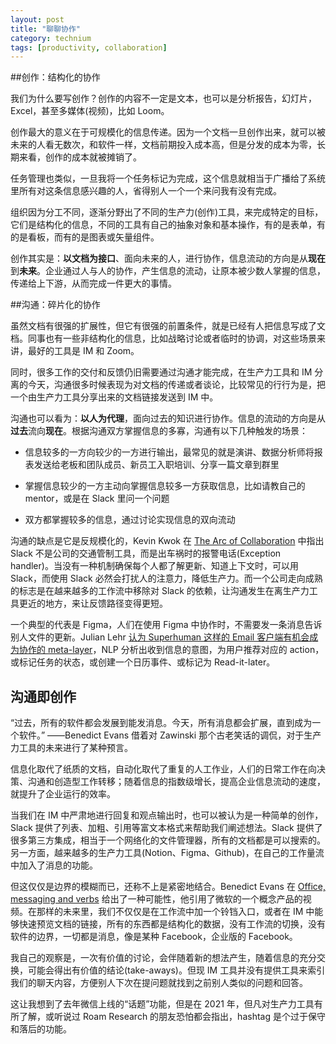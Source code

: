 ```yaml
---
layout: post
title: "聊聊协作"
category: technium
tags: [productivity, collaboration]
---
```




##创作：结构化的协作

我们为什么要写创作？创作的内容不一定是文本，也可以是分析报告，幻灯片，Excel，甚至多媒体(视频)，比如 Loom。

创作最大的意义在于可规模化的信息传递。因为一个文档一旦创作出来，就可以被未来的人看无数次，和软件一样，文档前期投入成本高，但是分发的成本为零，长期来看，创作的成本就被摊销了。

任务管理也类似，一旦我将一个任务标记为完成，这个信息就相当于广播给了系统里所有对这条信息感兴趣的人，省得别人一个一个来问我有没有完成。

组织因为分工不同，逐渐分野出了不同的生产力(创作)工具，来完成特定的目标，它们是结构化的信息，不同的工具有自己的抽象对象和基本操作，有的是表单，有的是看板，而有的是图表或矢量组件。

创作其实是：**以文档为接口**、面向未来的人，进行协作，信息流动的方向是从**现在**到**未来**。企业通过人与人的协作，产生信息的流动，让原本被少数人掌握的信息，传递给上下游，从而完成一件更大的事情。



##沟通：碎片化的协作

虽然文档有很强的扩展性，但它有很强的前置条件，就是已经有人把信息写成了文档。同事也有一些非结构化的信息，比如战略讨论或者临时的协调，对这些场景来讲，最好的工具是 IM 和 Zoom。

同时，很多工作的交付和反馈仍旧需要通过沟通才能完成，在生产力工具和 IM 分离的今天，沟通很多时候表现为对文档的传递或者谈论，比较常见的行行为是，把一个由生产力工具分享出来的文档链接发送到 IM 中。

沟通也可以看为：**以人为代理**，面向过去的知识进行协作。信息的流动的方向是从**过去**流向**现在**。根据沟通双方掌握信息的多寡，沟通有以下几种触发的场景：

* 信息较多的一方向较少的一方进行输出，最常见的就是演讲、数据分析师将报表发送给老板和团队成员、新员工入职培训、分享一篇文章到群里

* 掌握信息较少的一方主动向掌握信息较多一方获取信息，比如请教自己的 mentor，或是在 Slack 里问一个问题

* 双方都掌握较多的信息，通过讨论实现信息的双向流动

沟通的缺点是它是反规模化的，Kevin Kwok 在 [The Arc of Collaboration](https://kwokchain.com/2019/08/16/the-arc-of-collaboration/) 中指出 Slack 不是公司的交通管制工具，而是出车祸时的报警电话(Exception handler)。当没有一种机制确保每个人都了解更新、知道上下文时，可以用 Slack，而使用 Slack 必然会打扰人的注意力，降低生产力。而一个公司走向成熟的标志是在越来越多的工作流中移除对 Slack 的依赖，让沟通发生在离生产力工具更近的地方，来让反馈路径变得更短。

一个典型的代表是 Figma，人们在使用 Figma 中协作时，不需要发一条消息告诉别人文件的更新。Julian Lehr [认为 Superhuman 这样的 Email 客户端有机会成为协作的 meta-layer](https://julian.digital/2020/01/17/superhuman-the-productivity-meta-layer/)，NLP 分析出收到信息的意图，为用户推荐对应的 action，或标记任务的状态，或创建一个日历事件、或标记为 Read-it-later。

## 沟通即创作

 “过去，所有的软件都会发展到能发消息。今天，所有消息都会扩展，直到成为一个软件。” ——Benedict Evans 借着对 Zawinski 那个古老笑话的调侃，对于生产力工具的未来进行了某种预言。

信息化取代了纸质的文档，自动化取代了重复的人工作业，人们的日常工作在向决策、沟通和创造型工作转移；随着信息的指数级增长，提高企业信息流动的速度，就提升了企业运行的效率。

当我们在 IM 中严肃地进行回复和观点输出时，也可以被认为是一种简单的创作，Slack 提供了列表、加粗、引用等富文本格式来帮助我们阐述想法。Slack 提供了很多第三方集成，相当于一个网络化的文件管理器，所有的文档都是可以搜索的。另一方面，越来越多的生产力工具(Notion、Figma、Github)，在自己的工作量流中加入了消息的功能。

但这仅仅是边界的模糊而已，还称不上是紧密地结合。Benedict Evans 在 [Office, messaging and verbs](https://www.ben-evans.com/benedictevans/2015/5/21/office-messaging-and-verbs) 给出了一种可能性，他引用了微软的一个概念产品的视频。在那样的未来里，我们不仅仅是在工作流中加一个铃铛入口，或者在 IM 中能够快速预览文档的链接，所有的东西都是结构化的数据，没有工作流的切换，没有软件的边界，一切都是消息，像是某种 Facebook，企业版的 Facebook。

我自己的观察是，一次有价值的讨论，会伴随着新的想法产生，随着信息的充分交换，可能会得出有价值的结论(take-aways)。但现 IM 工具并没有提供工具来索引我们的聊天内容，方便别人下次在提问题就找到之前别人类似的问题和回答。

这让我想到了去年微信上线的“话题”功能，但是在 2021 年，但凡对生产力工具有所了解，或听说过 Roam Research 的朋友恐怕都会指出，hashtag 是个过于保守和落后的功能。
